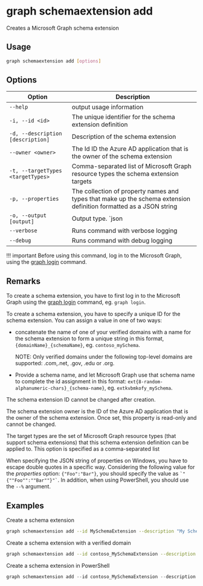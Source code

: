 # graph schemaextension add

Creates a Microsoft Graph schema extension

## Usage

```sh
graph schemaextension add [options]
```

## Options

Option|Description
------|-----------
`--help`|output usage information
`-i, --id <id>`|The unique identifier for the schema extension definition
`-d, --description [description]`|Description of the schema extension
`--owner <owner>`|The Id ID the Azure AD application that is the owner of the schema extension
`-t, --targetTypes <targetTypes>`|Comma-separated list of Microsoft Graph resource types the schema extension targets
`-p, --properties`|The collection of property names and types that make up the schema extension definition formatted as a JSON string
`-o, --output [output]`|Output type. `json|text`. Default `text`
`--verbose`|Runs command with verbose logging
`--debug`|Runs command with debug logging

!!! important
    Before using this command, log in to the Microsoft Graph, using the [graph login](../login.md) command.

## Remarks

To create a schema extension, you have to first log in to the Microsoft Graph using the [graph login](../login.md) command, eg. `graph login`.

To create a schema extension, you have to specify a unique ID for the schema extension. You can assign a value in one of two ways:

- concatenate the name of one of your verified domains with a name for the schema extension to form a unique string in this format, `{domainName}_{schemaName}`, eg. `contoso_mySchema`.

    NOTE: Only verified domains under the following top-level domains are supported: .com,.net, .gov, .edu or .org.

- Provide a schema name, and let Microsoft Graph use that schema name to complete the id assignment in this format: `ext{8-random-alphanumeric-chars}_{schema-name}`, eg. `extkvbmkofy_mySchema`.

The schema extension ID cannot be changed after creation.

The schema extension owner is the ID of the Azure AD application that is the owner of the schema extension. Once set, this property is read-only and cannot be changed.

The target types are the set of Microsoft Graph resource types (that support schema extensions) that this schema extension definition can be applied to. This option is specified as a comma-separated list

When specifying the JSON string of properties on Windows, you have to escape double quotes in a specific way. Considering the following value for the _properties_ option: `{"Foo":"Bar"}`,
you should specify the value as <code>\`"{""Foo"":""Bar""}"\`</code>.
In addition, when using PowerShell, you should use the `--%` argument.

## Examples

Create a schema extension

```sh
graph schemaextension add --id MySchemaExtension --description "My Schema Extension" --targetTypes Group --owner 62375ab9-6b52-47ed-826b-58e47e0e304b --properties \`"[{""name"":""myProp1"",""type"":""Integer""},{""name"":""myProp2"",""type"":""String""}]\`
```

Create a schema extension with a verified domain

```sh
graph schemaextension add --id contoso_MySchemaExtension --description "My Schema Extension" --targetTypes Group --owner 62375ab9-6b52-47ed-826b-58e47e0e304b --properties \`"[{""name"":""myProp1"",""type"":""Integer""},{""name"":""myProp2"",""type"":""String""}]\`
```

Create a schema extension in PowerShell

```PowerShell
graph schemaextension add --id contoso_MySchemaExtension --description "My Schema Extension" --targetTypes Group --owner "62375ab9-6b52-47ed-826b-58e47e0e304b" --properties --% \`"[{""name"":""myProp1"",""type"":""Integer""},{""name"":""myProp2"",""type"":""String""}]\`
```